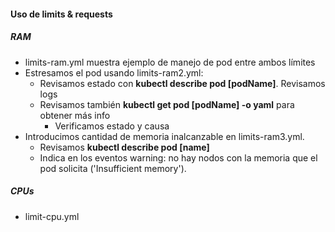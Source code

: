 

#### Uso de limits & requests

##### RAM

* limits-ram.yml muestra ejemplo de manejo de pod entre ambos límites
* Estresamos el pod usando limits-ram2.yml:
    *  Revisamos estado con **kubectl describe pod [podName]**. Revisamos logs
    *  Revisamos también **kubectl get pod [podName] -o yaml** para obtener más info
        *  Verificamos estado y causa
* Introducimos cantidad de memoria inalcanzable en limits-ram3.yml.
    *  Revisamos **kubectl describe pod [name]**
    *  Indica en los eventos warning: no hay nodos con la memoria que el pod solicita ('Insufficient memory').

##### CPUs

* limit-cpu.yml